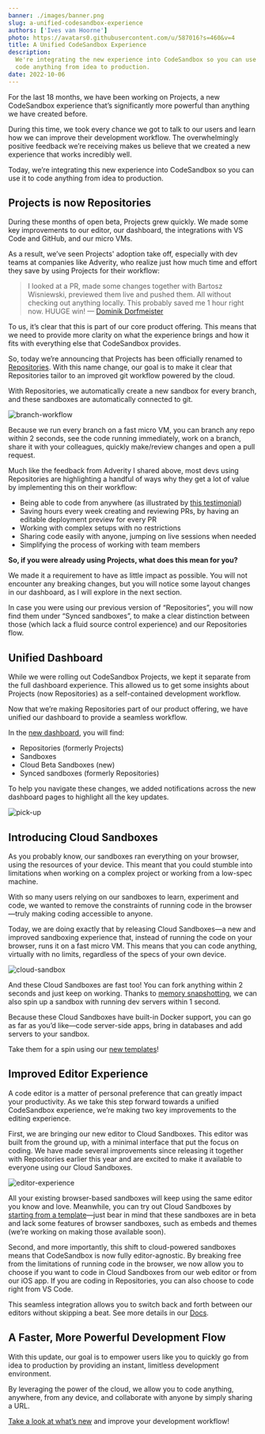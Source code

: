 ```yaml
---
banner: ./images/banner.png
slug: a-unified-codesandbox-experience
authors: ['Ives van Hoorne']
photo: https://avatars0.githubusercontent.com/u/587016?s=460&v=4
title: A Unified CodeSandbox Experience
description:
  We're integrating the new experience into CodeSandbox so you can use it to
  code anything from idea to production.
date: 2022-10-06
---
```


For the last 18 months, we have been working on Projects, a new CodeSandbox
experience that’s significantly more powerful than anything we have created
before.

During this time, we took every chance we got to talk to our users and learn how
we can improve their development workflow. The overwhelmingly positive feedback
we’re receiving makes us believe that we created a new experience that works
incredibly well.

Today, we’re integrating this new experience into CodeSandbox so you can use it
to code anything from idea to production.

## **Projects is now Repositories**

During these months of open beta, Projects grew quickly. We made some key
improvements to our editor, our dashboard, the integrations with VS Code and
GitHub, and our micro VMs.

As a result, we’ve seen Projects' adoption take off, especially with dev teams
at companies like Adverity, who realize just how much time and effort they save
by using Projects for their workflow:

> I looked at a PR, made some changes together with Bartosz Wisniewski,
> previewed them live and pushed them. All without checking out anything
> locally. This probably saved me 1 hour right now. HUUGE win! —
> [Dominik Dorfmeister](https://twitter.com/TkDodo)

To us, it’s clear that this is part of our core product offering. This means
that we need to provide more clarity on what the experience brings and how it
fits with everything else that CodeSandbox provides.

So, today we’re announcing that Projects has been officially renamed to
[Repositories](https://codesandbox.io/dashboard/repositories). With this name
change, our goal is to make it clear that Repositories tailor to an improved git
workflow powered by the cloud.

With Repositories, we automatically create a new sandbox for every branch, and
these sandboxes are automatically connected to git.

![branch-workflow](./images/branch-workflow.gif)

Because we run every branch on a fast micro VM, you can branch any repo within 2
seconds, see the code running immediately, work on a branch, share it with your
colleagues, quickly make/review changes and open a pull request.

Much like the feedback from Adverity I shared above, most devs using
Repositories are highlighting a handful of ways why they get a lot of value by
implementing this on their workflow:

- Being able to code from anywhere (as illustrated by
  [this testimonial](https://twitter.com/creativiii/status/1567118144291966981))
- Saving hours every week creating and reviewing PRs, by having an editable
  deployment preview for every PR
- Working with complex setups with no restrictions
- Sharing code easily with anyone, jumping on live sessions when needed
- Simplifying the process of working with team members

**So, if you were already using Projects, what does this mean for you?**

We made it a requirement to have as little impact as possible. You will not
encounter any breaking changes, but you will notice some layout changes in our
dashboard, as I will explore in the next section.

In case you were using our previous version of “Repositories”, you will now find
them under “Synced sandboxes”, to make a clear distinction between those (which
lack a fluid source control experience) and our Repositories flow.

## **Unified Dashboard**

While we were rolling out CodeSandbox Projects, we kept it separate from the
full dashboard experience. This allowed us to get some insights about Projects
(now Repositories) as a self-contained development workflow.

Now that we’re making Repositories part of our product offering, we have unified
our dashboard to provide a seamless workflow.

In the [new dashboard](https://codesandbox.io/dashboard/), you will find:

- Repositories (formerly Projects)
- Sandboxes
- Cloud Beta Sandboxes (new)
- Synced sandboxes (formerly Repositories)

To help you navigate these changes, we added notifications across the new
dashboard pages to highlight all the key updates.

![pick-up](https://assets.codesandbox.io/emails/2022/10/unified-experience/screenshot/02-2.jpg)

## **Introducing Cloud Sandboxes**

As you probably know, our sandboxes ran everything on your browser, using the
resources of your device. This meant that you could stumble into limitations
when working on a complex project or working from a low-spec machine.

With so many users relying on our sandboxes to learn, experiment and code, we
wanted to remove the constraints of running code in the browser—truly making
coding accessible to anyone.

Today, we are doing exactly that by releasing Cloud Sandboxes—a new and improved
sandboxing experience that, instead of running the code on your browser, runs it
on a fast micro VM. This means that you can code anything, virtually with no
limits, regardless of the specs of your own device.

![cloud-sandbox](https://assets.codesandbox.io/emails/2022/10/unified-experience/screenshot/03.jpg)

And these Cloud Sandboxes are fast too! You can fork anything within 2 seconds
and just keep on working. Thanks to
[memory snapshotting](https://codesandbox.io/post/how-we-clone-a-running-vm-in-2-seconds),
we can also spin up a sandbox with running dev servers within 1 second.

Because these Cloud Sandboxes have built-in Docker support, you can go as far as
you’d like—code server-side apps, bring in databases and add servers to your
sandbox.

Take them for a spin using our [new templates](https://codesandbox.io/s/)!

## **Improved Editor Experience**

A code editor is a matter of personal preference that can greatly impact your
productivity. As we take this step forward towards a unified CodeSandbox
experience, we’re making two key improvements to the editing experience.

First, we are bringing our new editor to Cloud Sandboxes. This editor was built
from the ground up, with a minimal interface that put the focus on coding. We
have made several improvements since releasing it together with Repositories
earlier this year and are excited to make it available to everyone using our
Cloud Sandboxes.

![editor-experience](https://storage.googleapis.com/assets.codesandbox.io/emails/2022/10/unified-experience/screenshot/04-2.jpg)

All your existing browser-based sandboxes will keep using the same editor you
know and love. Meanwhile, you can try out Cloud Sandboxes by
[starting from a template](https://codesandbox.io/s/)—just bear in mind that
these sandboxes are in beta and lack some features of browser sandboxes, such as
embeds and themes (we’re working on making those available soon).

Second, and more importantly, this shift to cloud-powered sandboxes means that
CodeSandbox is now fully editor-agnostic. By breaking free from the limitations
of running code in the browser, we now allow you to choose if you want to code
in Cloud Sandboxes from our web editor or from our iOS app. If you are coding in
Repositories, you can also choose to code right from VS Code.

This seamless integration allows you to switch back and forth between our
editors without skipping a beat. See more details in our
[Docs](https://codesandbox.io/docs/projects/learn/introduction/overview).

## **A Faster, More Powerful Development Flow**

With this update, our goal is to empower users like you to quickly go from idea
to production by providing an instant, limitless development environment.

By leveraging the power of the cloud, we allow you to code anything, anywhere,
from any device, and collaborate with anyone by simply sharing a URL.

[Take a look at what’s new](https://codesandbox.io/dashboard/) and improve your
development workflow!
